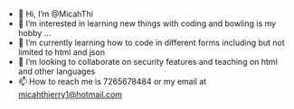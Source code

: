 - 👋 Hi, I’m @MicahThi
- 👀 I’m interested in learning new things with coding and bowling is my hobby  ...
- 🌱 I’m currently learning how to code in different forms including but not limited to html and json
- 💞️ I’m looking to collaborate on security features and teaching on html and other languages 
- 📫 How to reach me is 7265678484 or my email at micahthierry1@hotmail.com

